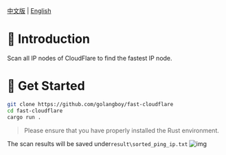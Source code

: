 [中文版](./README_zh.MD) | [English](./README.MD)

# 📖 Introduction
Scan all IP nodes of CloudFlare to find the fastest IP node.

# 🔨️ Get Started
```bash
git clone https://github.com/golangboy/fast-cloudflare
cd fast-cloudflare
cargo run .
```
> Please ensure that you have properly installed the Rust environment.

The scan results will be saved under`result\sorted_ping_ip.txt`
![img](images/img.gif)